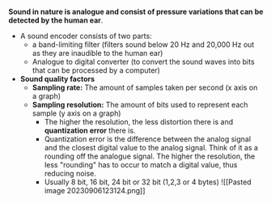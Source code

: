 
**Sound in nature is analogue and consist of pressure variations that can be detected by the human ear**.



- A sound encoder consists of two parts:
	- a band-limiting filter (filters sound below 20 Hz and 20,000 Hz out as they are inaudible to the human ear)
	- Analogue to digital converter (to convert the sound waves into bits that can be processed by a computer)
- **Sound quality factors**
	- **Sampling rate:** The amount of samples taken per second (x axis on a graph)
	- **Sampling resolution:** The amount of bits used to represent each sample (y axis on a graph)
		- The higher the resolution, the less distortion there is and **quantization error** there is.
		- Quantization error is the difference between the analog signal and the closest digital value to the analog signal. Think of it as a rounding off the analogue signal. The higher the resolution, the less "rounding" has to occur to match a digital value, thus reducing noise.
		- Usually 8 bit, 16 bit, 24 bit or 32 bit (1,2,3 or 4 bytes)
![[Pasted image 20230906123124.png]]
